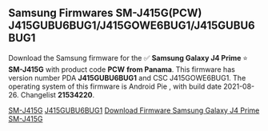 <h2>Samsung Firmwares SM-J415G(PCW) J415GUBU6BUG1/J415GOWE6BUG1/J415GUBU6BUG1</h2>
Download the Samsung firmware for the ✅ <strong>Samsung Galaxy J4 Prime </strong> ⭐ <strong>SM-J415G</strong> with product code <strong>PCW</strong> <strong> from Panama</strong>. This firmware has version number PDA <strong>J415GUBU6BUG1</strong> and CSC J415GOWE6BUG1. The operating system of this firmware is Android Pie , with build date 2021-08-26. Changelist <strong>21534220</strong>.


[SM-J415G](https://samfirm.shop/samsung/model/SM-J415G)
[J415GUBU6BUG1](https://samfirm.shop/samsung/pda/J415GUBU6BUG1)
[Download Firmware Samsung Galaxy J4 Prime SM-J415G](https://samfirm.shop/samsung/firmware/452705)
